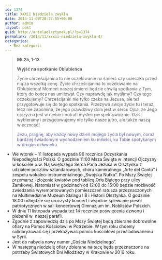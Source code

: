```yaml
---
id: 1374
title: XXXII Niedziela zwykła
date: 2014-11-09T20:37:55+00:00
author: admin
layout: post
guid: http://anielaolsztynek.pl/?p=1374
permalink: /2014/11/xxxii-niedziela-zwykla-4/
categories:
  - Bez kategorii
---
```

> **Mt 25, 1-13**
> 
> **Wyjść na spotkanie Oblubieńca**
> 
> Życie chrześcijanina to nie oczekiwanie na śmierć czy ucieczka przed nią za wszelką cenę. Życie chrześcijanina to oczekiwanie na Oblubieńca! Moment naszej śmierci będzie chwilą spotkania z Tym, który do końca nas umiłował. Czy naprawdę tak myślimy? Czy tego oczekujemy? Chrześcijanin nie tylko czeka na Jezusa, ale też przygotowuje się do tego spotkania. Przeżywa swoje życie tu i teraz, lecz nie zapomina, że jego prawdziwy dom jest w sercu Ojca, że Jego ojczyzna jest w niebie i potrafi myśleć perspektywicznie. Dziś wybieramy i przygotowujemy nie tylko nasze jutro, ale także naszą wieczność!
> 
> <span style="color: #666699;">Jezu, pragnę, aby każdy nowy dzień mojego życia był nowym, coraz bardziej świadomym wychodzeniem ku miłości, ku Tobie spotykanym w drugim człowieku.</span>

  * We wtorek &#8211; 11 listopada wypada 96 rocznica Odzyskania Niepodległości Polski. O godzinie 11:00 Msza Święta w intencji Ojczyzny w kościele p.w. Najświętszego Serca Pana Jezusa w Olsztynku z udziałem pocztów sztandarowych, chóru kameralnego &#8222;Arte del Canto&#8221; i zespołu wokalno-instrumentalnego &#8222;Swojska Nutka&#8221;. Po Mszy Świętej przemarsz i złożenie kwiatów pod tablicą Orła Białego przy ulicy Zamkowej. Natomiast w godzinach od 12:00 do 15:00 będzie możliwość zwiedzania wyremontowanych pomieszczeń ratusza przeznaczonych na Multimedialne Muzeum Stalagu I B i Historii Olsztynka. O godzinie 18:00 odbędzie się uroczysty koncert i wspólne śpiewanie pieśni patriotycznych w sali koncertowej Gimnazjum im. Noblistów Polskich.
  * W dniu 11 listopada wypada też 14 rocznica poświęcenia dzwonu i plebanii w  naszej parafii.
  * Zgodnie z zapowiedzią dziś po Mszy Świętej będą zbierane dobrowolne ofiary na Pomoc Kościołowi w Potrzebie. W tym roku chcemy solidaryzować się i przekazywać pomoc kościołowi prześladowanemu w Syrii.
  * Jest do nabycia nowy numer &#8222;Gościa Niedzielnego&#8221;.
  * W następną niedzielę ofiary zbierane na tacę będą przeznaczone na potrzeby Światowych Dni Młodzieży w Krakowie w 2016 roku.